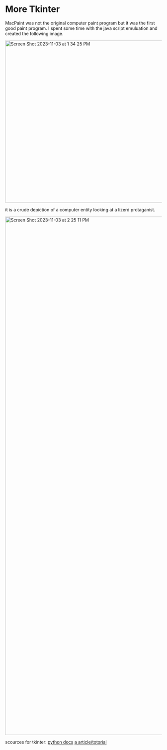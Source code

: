 # More Tkinter #
MacPaint was not the original computer paint program but it was the first good paint program. I spent some time with the java script emuluation and created the following image.

<img width="520" alt="Screen Shot 2023-11-03 at 1 34 25 PM" src="https://github.com/FantasticMrCat42/2023-2024/assets/129550102/151173fb-8da7-4b6e-992d-5726995e9eed">

it is a crude depiction of a computer entity looking at a lizerd protaganist.

<img width="1663" alt="Screen Shot 2023-11-03 at 2 25 11 PM" src="https://github.com/FantasticMrCat42/2023-2024/assets/129550102/38276f89-216b-406c-b18e-6294a028b20a">

scources for tkinter:
[python docs](https://docs.python.org/3/library/tk.html)
[a article/totorial](https://www.geeksforgeeks.org/python-gui-tkinter/#)
